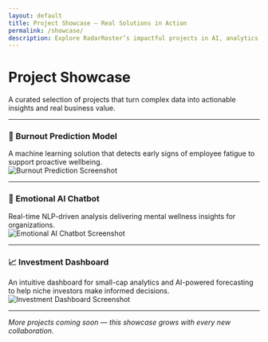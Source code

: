 ```yaml
---
layout: default
title: Project Showcase – Real Solutions in Action
permalink: /showcase/
description: Explore RadarRoster’s impactful projects in AI, analytics, and automation.
---
```


# Project Showcase

A curated selection of projects that turn complex data into actionable insights and real business value.

---

### 🧠 Burnout Prediction Model  
A machine learning solution that detects early signs of employee fatigue to support proactive wellbeing.  
![Burnout Prediction Screenshot](/assets/img/showcase/burnout-prediction.jpg)

---

### 💬 Emotional AI Chatbot  
Real-time NLP-driven analysis delivering mental wellness insights for organizations.  
![Emotional AI Chatbot Screenshot](/assets/img/showcase/emotional-chatbot.jpg)

---

### 📈 Investment Dashboard  
An intuitive dashboard for small-cap analytics and AI-powered forecasting to help niche investors make informed decisions.  
![Investment Dashboard Screenshot](/assets/img/showcase/investment-dashboard.jpg)

---

*More projects coming soon — this showcase grows with every new collaboration.*
